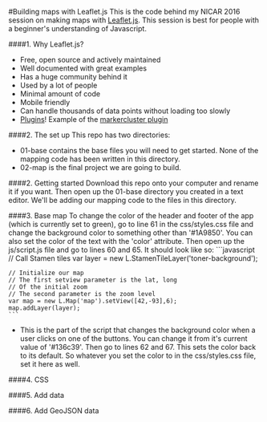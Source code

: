 #Building maps with Leaflet.js
This is the code behind my NICAR 2016 session on making maps with [Leaflet.js](https://github.com/Leaflet/Leaflet). This session is best for people with a beginner's understanding of Javascript.

####1. Why Leaflet.js?
- Free, open source and actively maintained
- Well documented with great examples
- Has a huge community behind it
- Used by a lot of people
- Minimal amount of code
- Mobile friendly
- Can handle thousands of data points without loading too slowly
- [Plugins](http://leafletjs.com/plugins.html)! Example of the [markercluster plugin](http://csessig86.github.io/tabletop_to_leaflet/#cluster)

####2. The set up
This repo has two directories:

- 01-base contains the base files you will need to get started. None of the mapping code has been written in this directory.
- 02-map is the final project we are going to build.

####2. Getting started
Download this repo onto your computer and rename it if you want. Then open up the 01-base directory you created in a text editor. We'll be adding our mapping code to the files in this directory.

####3. Base map
To change the color of the header and footer of the app (which is currently set to green), go to line 61 in the css/styles.css file and change the background color to something other than '#1A9850'. You can also set the color of the text with the 'color' attribute. Then open up the js/script.js file and go to lines 60 and 65. It should look like so:
	```javascript
	// Call Stamen tiles
	var layer = new L.StamenTileLayer('toner-background');

	// Initialize our map
	// The first setview parameter is the lat, long
	// Of the initial zoom
	// The second parameter is the zoom level
	var map = new L.Map('map').setView([42,-93],6);
	map.addLayer(layer);
	```
- This is the part of the script that changes the background color when a user clicks on one of the buttons. You can change it from it's current value of '#136c39'. Then go to lines 62 and 67. This sets the color back to its default. So whatever you set the color to in the css/styles.css file, set it here as well.

####4. CSS

####5. Add data

####6. Add GeoJSON data